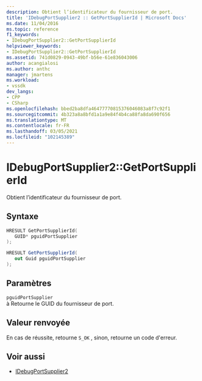 ```yaml
---
description: Obtient l’identificateur du fournisseur de port.
title: 'IDebugPortSupplier2 :: GetPortSupplierId | Microsoft Docs'
ms.date: 11/04/2016
ms.topic: reference
f1_keywords:
- IDebugPortSupplier2::GetPortSupplierId
helpviewer_keywords:
- IDebugPortSupplier2::GetPortSupplierId
ms.assetid: 741d0829-0943-49bf-b56e-61e836043006
author: acangialosi
ms.author: anthc
manager: jmartens
ms.workload:
- vssdk
dev_langs:
- CPP
- CSharp
ms.openlocfilehash: bbed2ba8dfa46477770815376046083a8f7c92f1
ms.sourcegitcommit: 4b323a8a8bfd1a1a9e84f4b4ca88fa8da690f656
ms.translationtype: MT
ms.contentlocale: fr-FR
ms.lasthandoff: 03/05/2021
ms.locfileid: "102145389"
---
```

# <a name="idebugportsupplier2getportsupplierid"></a>IDebugPortSupplier2::GetPortSupplierId
Obtient l’identificateur du fournisseur de port.

## <a name="syntax"></a>Syntaxe

```cpp
HRESULT GetPortSupplierId( 
   GUID* pguidPortSupplier
);
```

```csharp
HRESULT GetPortSupplierId( 
   out Guid pguidPortSupplier
);
```

## <a name="parameters"></a>Paramètres
`pguidPortSupplier`\
à Retourne le GUID du fournisseur de port.

## <a name="return-value"></a>Valeur renvoyée
 En cas de réussite, retourne `S_OK` , sinon, retourne un code d'erreur.

## <a name="see-also"></a>Voir aussi
- [IDebugPortSupplier2](../../../extensibility/debugger/reference/idebugportsupplier2.md)
